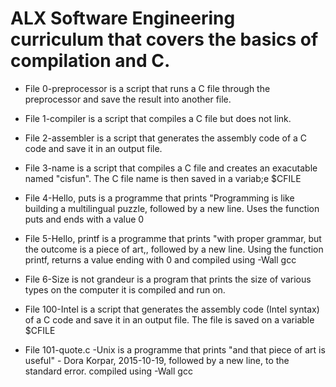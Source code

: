 # ALX Software Engineering curriculum that covers the basics of compilation and C.

- File 0-preprocessor is a script that runs a C file through the preprocessor and save the result into another file.

- File 1-compiler is a script that compiles a C file but does not link.

- File 2-assembler is a script that generates the assembly code of a C code and save it in an output file.

- File 3-name is a script that compiles a C file and creates an exacutable named "cisfun". The C file name is then saved in a variab;e $CFILE
-  File 4-Hello, puts is a programme that prints "Programming is like building a multilingual puzzle, followed by a new line. Uses the function puts and ends with a value 0
-  File 5-Hello, printf is a programme that prints "with proper grammar, but the outcome is a piece of art,, followed by a new line. Using the function printf, returns a value ending with 0 and compiled using -Wall gcc
-  File 6-Size is not grandeur is a program that prints the size of various types on the computer it is compiled and run on.
-  File 100-Intel is a script that generates the assembly code (Intel syntax) of a C code and save it in an output file. The file is saved on a variable $CFILE
-  File 101-quote.c -Unix is a programme that prints "and that piece of art is useful" - Dora Korpar, 2015-10-19, followed by a new line, to the standard error. compiled using -Wall gcc
